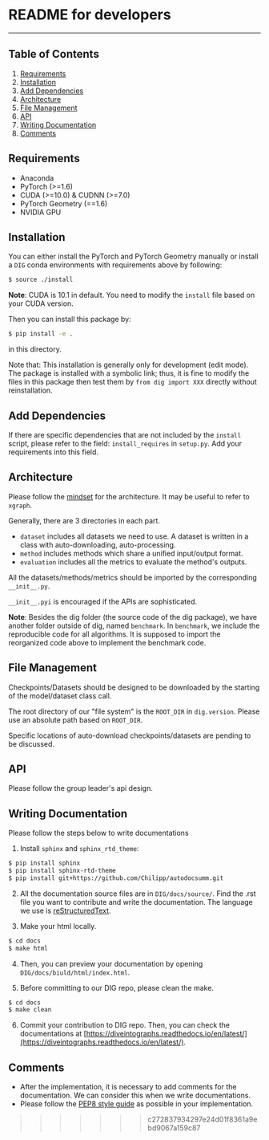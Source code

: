 # README for developers

---
## Table of Contents
1. [Requirements](#requirements)
1. [Installation](#installation)
1. [Add Dependencies](#add-dependencies)
1. [Architecture](#architecture)
1. [File Management](#file-management)
1. [API](#api)
1. [Writing Documentation](#writing-documentation)
1. [Comments](#comments)


## Requirements

* Anaconda
* PyTorch (>=1.6)
* CUDA (>=10.0) & CUDNN (>=7.0)
* PyTorch Geometry (==1.6)
* NVIDIA GPU


## Installation

You can either install the PyTorch and PyTorch Geometry manually or 
install a `DIG` conda environments with requirements above by following:
```bash
$ source ./install
```
**Note**: CUDA is 10.1 in default. You need to modify the `install` file based on your CUDA version.

Then you can install this package by:
```bash
$ pip install -e .
```
in this directory.

Note that: This installation is generally only for development (edit mode). The package is installed
with a symbolic link; thus, it is fine to modify the files in this package then test 
them by `from dig import XXX` directly without reinstallation.

## Add Dependencies

If there are specific dependencies that are not included by the `install` script,
please refer to the field: `install_requires` in `setup.py`. Add your requirements
into this field.

## Architecture

Please follow the [mindset](https://mm.tt/1846452931?t=Q6eSYablxF) for the architecture. 
It may be useful to refer to `xgraph`.

Generally, there are 3 directories in each part.
* `dataset` includes all datasets we need to use. A dataset is written in a class with 
  auto-downloading, auto-processing.
* `method` includes methods which share a unified input/output format.
* `evaluation` includes all the metrics to evaluate the method's outputs.

All the datasets/methods/metrics should be imported by the corresponding `__init__.py`.

`__init__.pyi` is encouraged if the APIs are sophisticated.


**Note**: Besides the dig folder (the source code of the dig package), we have another folder outside of dig, named `benchmark`. In `benchmark`, we include the reproducible code for all algorithms. It is supposed to import the reorganized code above to implement the benchmark code.


## File Management

Checkpoints/Datasets should be designed to be downloaded by the starting of the 
model/dataset class call.

The root directory of our "file system" is the `ROOT_DIR` in `dig.version`. Please
use an absolute path based on `ROOT_DIR`.

Specific locations of auto-download checkpoints/datasets are pending to be discussed.

## API

Please follow the group leader's api design.


## Writing Documentation

Please follow the steps below to write documentations

1. Install `sphinx` and `sphinx_rtd_theme`:
```bash
$ pip install sphinx
$ pip install sphinx-rtd-theme
$ pip install git+https://github.com/Chilipp/autodocsumm.git
```

2. All the documentation source files are in `DIG/docs/source/`. Find the .rst file you want to contribute and write the documentation. The language we use is [reStructuredText](https://www.sphinx-doc.org/en/master/usage/restructuredtext/basics.html).

3. Make your html locally.
```bash
$ cd docs
$ make html
```

4. Then, you can preview your documentation by opening `DIG/docs/biuld/html/index.html`.

5. Before committing to our DIG repo, please clean the make.
```bash
$ cd docs
$ make clean
```

6. Commit your contribution to DIG repo. Then, you can check the documentations at [https://diveintographs.readthedocs.io/en/latest/](https://diveintographs.readthedocs.io/en/latest/).


## Comments

* After the implementation, it is necessary to add comments for the documentation. We can consider this when we write documentations.
* Please follow the [PEP8 style guide](https://www.python.org/dev/peps/pep-0008/) as possible in your implementation.
>>>>>>> c272837934297e24d01f8361a9ebd9067a159c87
